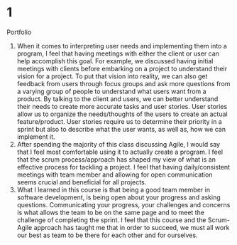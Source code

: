 # 1
Portfolio
1. When it comes to interpreting user needs and implementing them into a program, I feel that having meetings with either the client or user can help accomplish this goal. For example, we discussed having initial meetings with clients before embarking on a project to understand their vision for a project. To put that vision into reality, we can also get feedback from users through focus groups and ask more questions from a varying group of people to understand what users want from a product. By talking to the client and users, we can better understand their needs to create more accurate tasks and user stories. User stories allow us to organize the needs/thoughts of the users to create an actual feature/product. User stories require us to determine their priority in a sprint but also to describe what the user wants, as well as, how we can implement it.
2. After spending the majority of this class discussing Agile, I would say that I feel most comfortable using it to actually create a program. I feel that the scrum process/approach has shaped my view of what is an effective process for tackling a project. I feel that having daily/consistent meetings with team member and allowing for open communication seems crucial and beneficial for all projects.
3. What I learned in this course is that being a good team member in software development, is being open about your progress and asking questions. Communicating your progress, your challenges and concerns is what allows the team to be on the same page and to meet the challenge of completing the sprint. I feel that this course and the Scrum-Agile approach has taught me that in order to succeed, we must all work our best as team to be there for each other and for ourselves.  
